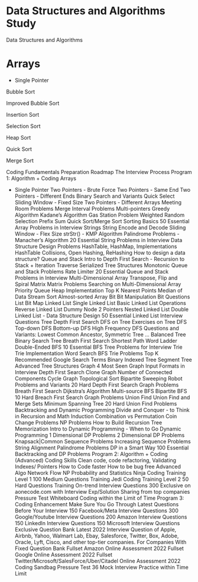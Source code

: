# Data Structures and Algorithms Study
Data Structures and Algorithms

# Arrays
- Single Pointer


Bubble Sort

Improved Bubble Sort

Insertion Sort

Selection Sort

Heap Sort

Quick Sort

Merge Sort


Coding Fundamentals
Preparation Roadmap
The Interview Process
Program 1: Algorithm + Coding
Arrays
- Single Pointer
Two Pointers - Brute Force
Two Pointers - Same End
Two Pointers - Different Ends
Binary Search and Variants
Quick Select
Sliding Window - Fixed Size
Two Pointers - Different Arrays
Meeting Room Problems
Merge Interval Problems
Multi-pointers
Greedy Algorithm
Kadane’s Algorithm
Gas Station Problem
Weighted Random Selection
Prefix Sum
Quick Sort/Merge Sort
Sorting Basics
50 Essential Array Problems in Interview
Strings
String Encode and Decode
Sliding Window - Flex Size
strStr() - KMP Algorithm
Palindrome Problems - Manacher’s Algorithm
20 Essential String Problems in Interview
Data Structure Design Problems
HashTable, HashMap, Implementations
HashTable Collisions, Open Hashing, ReHashing
How to design a data structure?
Queue and Stack
Intro to Depth First Search - Recursion to Stack + Iteration
Traverse Serialized Tree Structures
Monotonic Queue and Stack Problems
Rate Limiter
20 Essential Queue and Stack Problems in Interview
Multi-Dimensional Array
Transpose, Flip and Spiral Matrix
Matrix Problems
Searching on Multi-Dimensional Array
Priority Queue
Heap Implementation
Top K Nearest Points
Median of Data Stream
Sort Almost-sorted Array
Bit
Bit Manipulation
Bit Questions List
Bit Map
Linked List
Single Linked List
Basic Linked List Operations
Reverse Linked List
Dummy Node
2 Pointers
Nested Linked List
Double Linked List - Data Structure Design
50 Essential Linked List Interview Questions
Tree
Depth First Search
DFS on Tree
Exercises on Tree DFS
Top-down DFS
Bottom-up DFS
High Frequency DFS Questions and Variants: Lowest Common Ancestor, Symmetric Tree ...
Balanced Tree
Binary Search Tree
Breath First Search
Shortest Path
Word Ladder
Double-Ended BFS
10 Essential BFS Tree Problems for Interview
Trie
Trie Implementation
Word Search
BFS Trie Problems
Top K Recommended Google Search Terms
Binary Indexed Tree
Segment Tree
Advanced Tree Structures
Graph
4 Most Seen Graph Input Formats in Interview
Depth First Search
Clone Graph
Number of Connected Components
Cycle Graph
Topological Sort
Bipartite
Sweeping Robot Problems and Variants
20 Hard Depth First Search Graph Problems
Breath First Search
Dijkstra’s Algorithm
Multi-source BFS
Bipartite BFS
10 Hard Breach First Search Graph Problems
Union Find
Union Find and Merge Sets
Minimum Spanning Tree
20 Hard Union Find Problems
Backtracking and Dynamic Programming
Divide and Conquer - to Think in Recursion and Math Induction
Combination vs Permutation
Coin Change Problems
NP Problems
How to Build Recursion Tree
Memorization
Intro to Dynamic Programming - When to Go Dynamic Programming
1 Dimensional DP Problems
2 Dimensional DP Problems
Knapsack|Common Sequence Problems
Increasing Sequence Problems
String Alignment
Palindrome Problems
DP in a Smart Way
100 Essential Backtracking and DP Problems
Program 2: Algorithm + Coding (Advanced)
Coding Skills
Clean code, code refactoring, Validating Indexes/ Pointers
How to Code faster
How to be bug free
Advanced Algo
Network Flow
NP
Probability and Statistics
Ninja Coding Training Level 1
100 Medium Questions Training
Jedi Coding Training Level 2
50 Hard Questions Training
On-trend Interview Questions 300
Exclusive on aonecode.com with Interview Exp/Solution Sharing from top companies
Pressure Test
Whiteboard Coding within the Limit of Time
Program 3: Coding Enhancement
Make Sure You Go Through Latest Questions Before Your Interview
150 Facebook/Meta Interview Questions
300 Google/Youtube Interview Questions
200 Amazon Interview Questions
150 LinkedIn Interview Questions
150 Microsoft Interview Questions
Exclusive Question Bank
Latest 2022 Interview Question of Apple, Airbnb, Yahoo, Walmart Lab, Ebay, Salesforce, Twitter, Box, Adobe, Oracle, Lyft, Cisco, and other top-tier companies.
For Companies With Fixed Question Bank
Fullset Amazon Online Assessment 2022
Fullset Google Online Assessment 2022
Fullset Twitter/Microsoft/SalesForce/Uber/Citadel Online Assessment 2022
Coding Sandbag
Pressure Test
36 Mock Interview Practice within Time Limit
